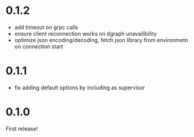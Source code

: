 # 0.1.2

* add timeout on grpc calls
* ensure client reconnection works on dgraph unavailibility
* optimize json encoding/decoding, fetch json library from environmetn on connection start

# 0.1.1

* fix adding default options by including as supervisor

# 0.1.0

First release!
